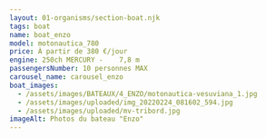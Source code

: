 ```yaml
---
layout: 01-organisms/section-boat.njk
tags: boat
name: boat_enzo
model: motonautica_780
price: À partir de 380 €/jour
engine: 250ch MERCURY -    7,8 m
passengersNumber: 10 personnes MAX
carousel_name: carousel_enzo
boat_images:
  - /assets/images/BATEAUX/4_ENZO/motonautica-vesuviana_1.jpg
  - /assets/images/uploaded/img_20220224_081602_594.jpg
  - /assets/images/uploaded/mv-tribord.jpg
imageAlt: Photos du bateau "Enzo"
---
```

